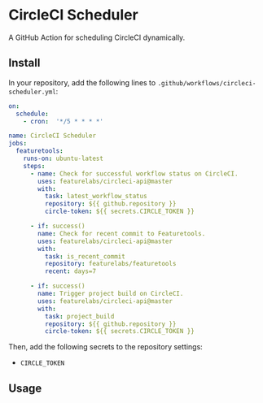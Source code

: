 # CircleCI Scheduler

A GitHub Action for scheduling CircleCI dynamically.

## Install

In your repository, add the following lines to `.github/workflows/circleci-scheduler.yml`:

```yaml
on:
  schedule:
    - cron:  '*/5 * * * *'

name: CircleCI Scheduler
jobs:
  featuretools:
    runs-on: ubuntu-latest
    steps:
      - name: Check for successful workflow status on CircleCI.
        uses: featurelabs/circleci-api@master
        with:
          task: latest_workflow_status
          repository: ${{ github.repository }}
          circle-token: ${{ secrets.CIRCLE_TOKEN }}

      - if: success()
        name: Check for recent commit to Featuretools.
        uses: featurelabs/circleci-api@master
        with:
          task: is_recent_commit
          repository: featurelabs/featuretools
          recent: days=7

      - if: success()
        name: Trigger project build on CircleCI.
        uses: featurelabs/circleci-api@master
        with:
          task: project_build
          repository: ${{ github.repository }}
          circle-token: ${{ secrets.CIRCLE_TOKEN }}
```

Then, add the following secrets to the repository settings:
  - `CIRCLE_TOKEN`

## Usage
